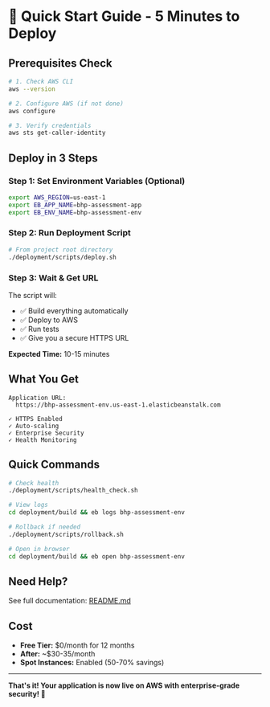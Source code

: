 # 🚀 Quick Start Guide - 5 Minutes to Deploy

## Prerequisites Check

```bash
# 1. Check AWS CLI
aws --version

# 2. Configure AWS (if not done)
aws configure

# 3. Verify credentials
aws sts get-caller-identity
```

## Deploy in 3 Steps

### Step 1: Set Environment Variables (Optional)

```bash
export AWS_REGION=us-east-1
export EB_APP_NAME=bhp-assessment-app
export EB_ENV_NAME=bhp-assessment-env
```

### Step 2: Run Deployment Script

```bash
# From project root directory
./deployment/scripts/deploy.sh
```

### Step 3: Wait & Get URL

The script will:
- ✅ Build everything automatically
- ✅ Deploy to AWS
- ✅ Run tests
- ✅ Give you a secure HTTPS URL

**Expected Time:** 10-15 minutes

## What You Get

```
Application URL:
  https://bhp-assessment-env.us-east-1.elasticbeanstalk.com

✓ HTTPS Enabled
✓ Auto-scaling
✓ Enterprise Security
✓ Health Monitoring
```

## Quick Commands

```bash
# Check health
./deployment/scripts/health_check.sh

# View logs
cd deployment/build && eb logs bhp-assessment-env

# Rollback if needed
./deployment/scripts/rollback.sh

# Open in browser
cd deployment/build && eb open bhp-assessment-env
```

## Need Help?

See full documentation: [README.md](README.md)

## Cost

- **Free Tier:** $0/month for 12 months
- **After:** ~$30-35/month
- **Spot Instances:** Enabled (50-70% savings)

---

**That's it! Your application is now live on AWS with enterprise-grade security! 🎉**
